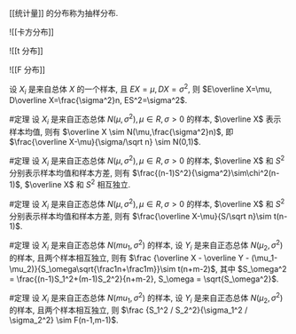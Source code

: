 [[统计量]] 的分布称为抽样分布. 

![[卡方分布]]

![[t 分布]]

![[F 分布]]

设 $X_i$ 是来自总体 $X$ 的一个样本, 且 $EX=\mu, DX=\sigma^2$, 则 $E\overline X=\mu, D\overline X=\frac{\sigma^2}n, ES^2=\sigma^2$. 

#定理 设 $X_i$ 是来自正态总体 $N(\mu,\sigma^2), \mu\in R,\sigma>0$ 的样本, $\overline X$ 表示样本均值, 则有 $\overline X \sim N(\mu,\frac{\sigma^2}n)$, 即 $\frac{\overline X-\mu}{\sigma/\sqrt n} \sim N(0,1)$. 

#定理 设 $X_i$ 是来自正态总体 $N(\mu,\sigma^2), \mu\in R, \sigma>0$ 的样本, $\overline X$ 和 $S^2$ 分别表示样本均值和样本方差, 则有 $\frac{(n-1)S^2}{\sigma^2}\sim\chi^2(n-1)$, $\overline X$ 和 $S^2$ 相互独立. 

#定理 设 $X_i$ 是来自正态总体 $N(\mu,\sigma^2), \mu\in R, \sigma>0$ 的样本, $\overline X$ 和 $S^2$ 分别表示样本均值和样本方差, 则有 $\frac{\overline X-\mu}{S/\sqrt n}\sim t(n-1)$. 

#定理 设 $X_i$ 是来自正态总体 $N(mu_1,\sigma^2)$ 的样本, 设 $Y_i$ 是来自正态总体 $N(\mu_2,\sigma^2)$ 的样本, 且两个样本相互独立, 则有 $\frac {\overline X - \overline Y - (\mu_1-\mu_2)}{S_\omega\sqrt{\frac1n+\frac1m}}\sim t(n+m-2)$, 其中 $S_\omega^2 = \frac{(n-1)S_1^2+(m-1)S_2^2}{n+m-2}, S_\omega = \sqrt{S_\omega^2}$. 

#定理 设 $X_i$ 是来自正态总体 $N(mu_1,\sigma^2)$ 的样本, 设 $Y_i$ 是来自正态总体 $N(\mu_2,\sigma^2)$ 的样本, 且两个样本相互独立, 则 $\frac {S_1^2 / S_2^2}{\sigma_1^2 / \sigma_2^2} \sim F(n-1,m-1)$. 
